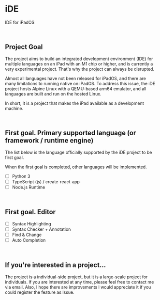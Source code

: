 # iDE
IDE for iPadOS <br />

<br />

## Project Goal

The project aims to build an integrated development environment (IDE) for multiple languages on an iPad with an M1 chip or higher, and is currently a very experimental project. That's why the project can always be disrupted.

Almost all languages have not been released for iPadOS, and there are many limitations to running native on iPadOS. To address this issue, the iDE project hosts Alpine Linux with a QEMU-based arm64 emulator, and all languages are built and run on the hosted Linux.

In short, it is a project that makes the iPad available as a development machine.

<br />

## First goal. Primary supported language (or framework / runtime engine)

The list below is the language officially supported by the iDE project to be first goal.

When the first goal is completed, other languages will be implemented.

- [ ] Python 3
- [ ] TypeScript (js) / create-react-app
- [ ] Node.js Runtime

<br />

## First goal. Editor

- [ ] Syntax Highlighting
- [ ] Syntax Checker + Annotation
- [ ] Find & Change
- [ ] Auto Completion

<br />

## If you're interested in a project...

The project is a individual-side project, but it is a large-scale project for individuals. If you are interested at any time, please feel free to contact me via email. Also, I hope there are improvements I would appreciate it if you could register the feature as Issue.
